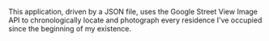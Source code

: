 This application, driven by a JSON file, uses the Google Street View Image API to chronologically locate and photograph every residence I've occupied since the beginning of my existence.